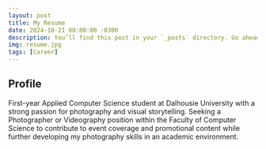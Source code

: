 ```yaml
---
layout: post
title: My Resume
date: 2024-10-21 00:00:00 -0300
description: You’ll find this post in your `_posts` directory. Go ahead and edit it and re-build the site to see your changes. # Add post description (optional)
img: resume.jpg
tags: [Career]
---
```

## Profile
First-year Applied Computer Science student at Dalhousie University with a strong passion
for photography and visual storytelling. Seeking a Photographer or Videography position
within the Faculty of Computer Science to contribute to event coverage and promotional
content while further developing my photography skills in an academic environment.
